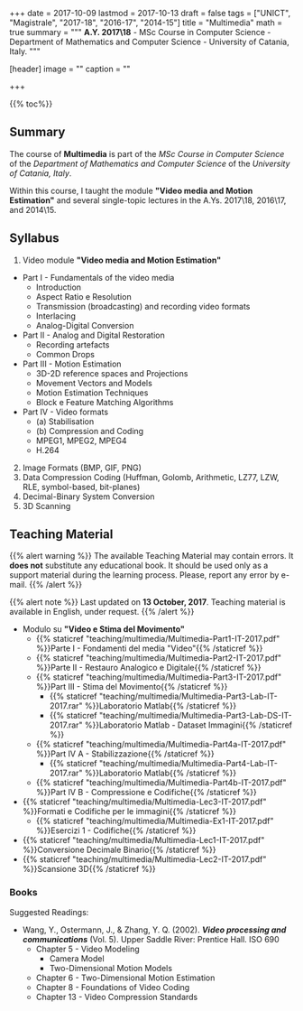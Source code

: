 +++
date = 2017-10-09
lastmod = 2017-10-13
draft = false
tags = ["UNICT", "Magistrale", "2017-18", "2016-17", "2014-15"]
title = "Multimedia"
math = true
summary = """
**A.Y. 2017\\18** - MSc Course in Computer Science - Department of Mathematics and Computer Science - University of Catania, Italy. 
"""

[header]
image = ""
caption = ""

+++

{{% toc%}}

## Summary

The course of **Multimedia** is part of the *MSc Course in Computer Science* of the *Department of Mathematics and Computer Science* of the *University of Catania, Italy*.

Within this course, I taught the module **"Video media and Motion Estimation"** and several single-topic lectures in the A.Ys. 2017\\18, 2016\\17, and 2014\\15.

## Syllabus

1. Video module **"Video media and Motion Estimation"**
  * Part I - Fundamentals of the video media
      * Introduction
      * Aspect Ratio e Resolution
      * Transmission (broadcasting) and recording video formats
      * Interlacing
      * Analog-Digital Conversion
  * Part II - Analog and Digital Restoration
      * Recording artefacts
      * Common Drops
  * Part III - Motion Estimation
      * 3D-2D reference spaces and Projections
      * Movement Vectors and Models
      * Motion Estimation Techniques
      * Block e Feature Matching Algorithms
  * Part IV - Video formats
      * (a) Stabilisation
      * (b) Compression and Coding
      * MPEG1, MPEG2, MPEG4
      * H.264
2. Image Formats (BMP, GIF, PNG)
3. Data Compression Coding (Huffman, Golomb, Arithmetic, LZ77, LZW, RLE, symbol-based, bit-planes)
4. Decimal-Binary System Conversion
5. 3D Scanning

## Teaching Material

{{% alert warning %}}
The available Teaching Material may contain errors. It **does not** substitute any educational book. It should be used only as a support material during the learning process. Please, report any error by e-mail.
{{% /alert %}}

{{% alert note %}}
Last updated on **13 October, 2017**. Teaching material is available in English, under request.
{{% /alert %}}

* Modulo su **"Video e Stima del Movimento"**
  * {{% staticref "teaching/multimedia/Multimedia-Part1-IT-2017.pdf" %}}Parte I - Fondamenti del media "Video"{{% /staticref %}}
  * {{% staticref "teaching/multimedia/Multimedia-Part2-IT-2017.pdf" %}}Parte II - Restauro Analogico e Digitale{{% /staticref %}}
  * {{% staticref "teaching/multimedia/Multimedia-Part3-IT-2017.pdf" %}}Part III - Stima del Movimento{{% /staticref %}}
      * {{% staticref "teaching/multimedia/Multimedia-Part3-Lab-IT-2017.rar" %}}Laboratorio Matlab{{% /staticref %}}
      * {{% staticref "teaching/multimedia/Multimedia-Part3-Lab-DS-IT-2017.rar" %}}Laboratorio Matlab - Dataset Immagini{{% /staticref %}}
  * {{% staticref "teaching/multimedia/Multimedia-Part4a-IT-2017.pdf" %}}Part IV A - Stabilizzazione{{% /staticref %}}
      * {{% staticref "teaching/multimedia/Multimedia-Part4-Lab-IT-2017.rar" %}}Laboratorio Matlab{{% /staticref %}}
  * {{% staticref "teaching/multimedia/Multimedia-Part4b-IT-2017.pdf" %}}Part IV B - Compressione e Codifiche{{% /staticref %}}
* {{% staticref "teaching/multimedia/Multimedia-Lec3-IT-2017.pdf" %}}Formati e Codifiche per le immagini{{% /staticref %}}
  * {{% staticref "teaching/multimedia/Multimedia-Ex1-IT-2017.pdf" %}}Esercizi 1 - Codifiche{{% /staticref %}}
* {{% staticref "teaching/multimedia/Multimedia-Lec1-IT-2017.pdf" %}}Conversione Decimale Binario{{% /staticref %}}
* {{% staticref "teaching/multimedia/Multimedia-Lec2-IT-2017.pdf" %}}Scansione 3D{{% /staticref %}}

### Books

Suggested Readings:

* Wang, Y., Ostermann, J., & Zhang, Y. Q. (2002). _**Video processing and communications**_ (Vol. 5). Upper Saddle River: Prentice Hall.
ISO 690
  * Chapter 5 - Video Modeling
      * Camera Model
      * Two-Dimensional Motion Models
  * Chapter 6 - Two-Dimensional Motion Estimation
  * Chapter 8 - Foundations of Video Coding
  * Chapter 13 - Video Compression Standards


